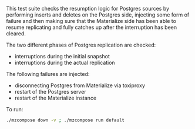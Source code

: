 This test suite checks the resumption logic for Postgres sources
by performing inserts and deletes on the Postgres side, injecting
some form of failure and then making sure that the Materialize
side has been able to resume replicating and fully catches up
after the interruption has been cleared.

The two different phases of Postgres replication are checked:
- interruptions during the initial snapshot
- interruptions during the actual replication

The following failures are injected:
- disconnecting Postgres from Materialize via toxiproxy
- restart of the Postgres server
- restart of the Materialize instance

To run:

```bash
./mzcompose down -v ; ./mzcompose run default
```

